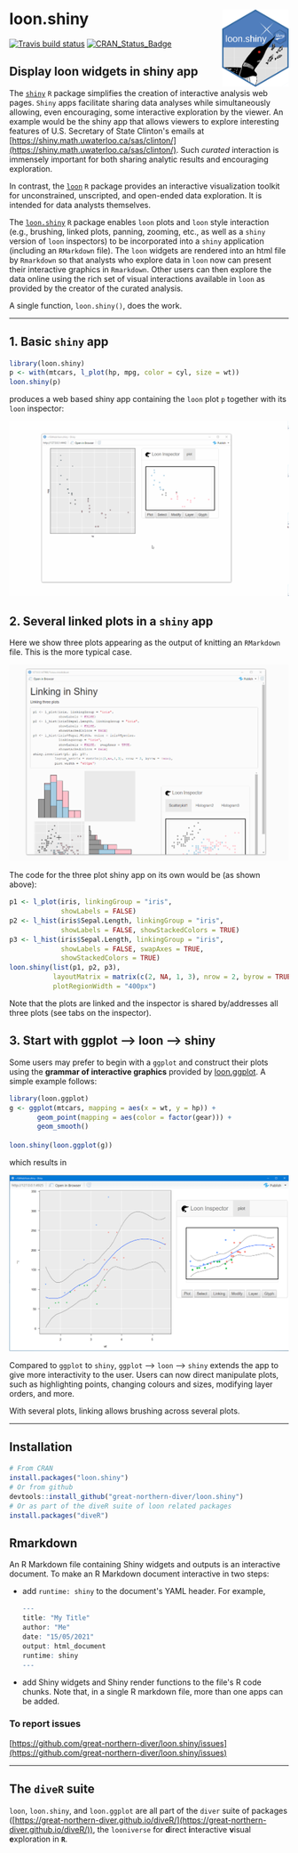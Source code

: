# loon.shiny <img src="man/figures/logo.png" align="right" width="120" />

[![Travis build status](https://travis-ci.com/great-northern-diver/loon.shiny.svg?branch=master)](https://travis-ci.com/great-northern-diver/loon.shiny)
[![CRAN\_Status\_Badge](https://www.r-pkg.org/badges/version/loon.shiny)](https://cran.r-project.org/package=loon.shiny)


## Display loon widgets in shiny app

The [`shiny`](https://shiny.rstudio.com/) `R` package simplifies the creation of interactive analysis web pages. 
`Shiny` apps facilitate sharing data analyses while simultaneously allowing, even encouraging, some interactive 
exploration by the viewer.  An example would be the shiny app
that allows viewers to explore interesting features of
U.S. Secretary of State Clinton's emails at [https://shiny.math.uwaterloo.ca/sas/clinton/](https://shiny.math.uwaterloo.ca/sas/clinton/).
Such *curated* interaction is immensely important for both sharing analytic results and encouraging exploration. 

In contrast, the [`loon`](https://great-northern-diver.github.io/loon/) `R` package provides an interactive visualization toolkit for unconstrained, unscripted, and open-ended data exploration.
It is intended for data analysts themselves.  

The  [`loon.shiny`](https://great-northern-diver.github.io/loon.shiny/) `R` package enables `loon` plots and `loon` style interaction (e.g., brushing, linked plots, panning, zooming, etc., as well as a `shiny` version of `loon` inspectors) to be incorporated into a `shiny` application (including an `RMarkdown` file).  The `loon` widgets are rendered into an html file by `Rmarkdown` so that analysts who explore data in `loon` now can present their interactive graphics in `Rmarkdown`.
Other users can then explore the data online using the rich set of visual interactions available in `loon` as provided by the
creator of the curated analysis.

A single function, `loon.shiny()`, does the work.

-----

## 1. Basic `shiny` app

```r
library(loon.shiny)
p <- with(mtcars, l_plot(hp, mpg, color = cyl, size = wt))
loon.shiny(p)
```
produces a web based shiny app containing the `loon` plot `p`  together with its `loon` inspector:

![](man/figures/loonShiny.gif)

## 2. Several linked plots in a `shiny` app

Here we show three plots
appearing as the output of knitting an `RMarkdown` file.
This is the more typical case. 

![](man/figures/shinyDemo.gif)

The code for the three plot shiny app on its own would be
(as shown above):

```r
p1 <- l_plot(iris, linkingGroup = "iris",
             showLabels = FALSE)
p2 <- l_hist(iris$Sepal.Length, linkingGroup = "iris",
             showLabels = FALSE, showStackedColors = TRUE)
p3 <- l_hist(iris$Sepal.Length, linkingGroup = "iris",
             showLabels = FALSE, swapAxes = TRUE,
             showStackedColors = TRUE)
loon.shiny(list(p1, p2, p3),
           layoutMatrix = matrix(c(2, NA, 1, 3), nrow = 2, byrow = TRUE),
           plotRegionWidth = "400px")
```    

Note that the plots are linked and the inspector is shared by/addresses all three plots (see tabs on the inspector).

## 3. Start with ggplot --> loon --> shiny

Some users may prefer to begin with a `ggplot` and construct their plots
using the **grammar of interactive graphics** provided by 
[loon.ggplot](https://great-northern-diver.github.io/loon.ggplot/).
A simple example follows:

```r
library(loon.ggplot)
g <- ggplot(mtcars, mapping = aes(x = wt, y = hp)) + 
       geom_point(mapping = aes(color = factor(gear))) + 
       geom_smooth()

loon.shiny(loon.ggplot(g))
```

which results in
    
![](man/figures/ggplotLoonShiny.PNG)
   

Compared to `ggplot` to `shiny`, `ggplot` --> `loon` --> `shiny` extends the app to give more interactivity to the user. Users can now direct manipulate plots, such as highlighting points, changing colours and sizes, modifying layer orders, and more.

With several plots, linking allows brushing across several plots.

-----

## Installation

   ```r
   # From CRAN
   install.packages("loon.shiny")
   # Or from github
   devtools::install_github("great-northern-diver/loon.shiny")
   # Or as part of the diveR suite of loon related packages
   install.packages("diveR")
   ```
   
## Rmarkdown

An R Markdown file containing Shiny widgets and outputs is an interactive document. To make an R Markdown document interactive in two steps:

- add `runtime: shiny` to the document's YAML header. For example, 

   ```r
   ---
   title: "My Title"
   author: "Me"
   date: "15/05/2021"
   output: html_document
   runtime: shiny
   ---
   ```

- add Shiny widgets and Shiny render functions to the file's R code chunks. Note that, in a single R markdown file, more than one apps can be added. 
   
### To report issues

[https://github.com/great-northern-diver/loon.shiny/issues](https://github.com/great-northern-diver/loon.shiny/issues)

-----

## The `diveR` suite

`loon`, `loon.shiny`, and `loon.ggplot` are all part of the `diver` suite of packages ([https://great-northern-diver.github.io/diveR/](https://great-northern-diver.github.io/diveR/)), the `looniverse` for **d**irect **i**nteractive **v**isual **e**xploration in **`R`**.
